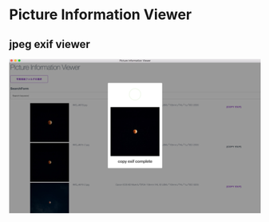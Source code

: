 # Picture Information Viewer
jpeg exif viewer
---

![picture-infomation-viewer](https://raw.githubusercontent.com/yoshhiide/picture-information-viewer/master/image.jpg)